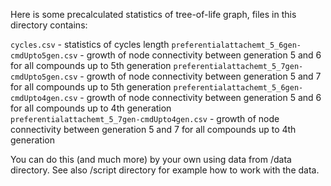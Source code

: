 Here is some precalculated statistics of tree-of-life graph, files in this directory contains:

`cycles.csv` - statistics of cycles length
`preferentialattachemt_5_6gen-cmdUpto5gen.csv` - growth of node connectivity between generation 5 and 6 for all compounds up to 5th generation 
`preferentialattachemt_5_7gen-cmdUpto5gen.csv` - growth of node connectivity between generation 5 and 7 for all compounds up to 5th generation 
`preferentialattachemt_5_6gen-cmdUpto4gen.csv` - growth of node connectivity between generation 5 and 6 for all compounds up to 4th generation   
`preferentialattachemt_5_7gen-cmdUpto4gen.csv` - growth of node connectivity between generation 5 and 7 for all compounds up to 4th generation 

You can do this (and much more) by your own using data from /data directory. See also /script directory for example how to work with the data.
